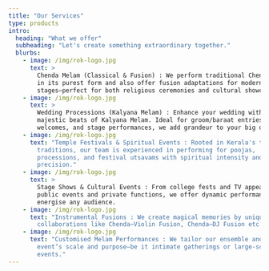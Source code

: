 ```yaml
---
title: "Our Services"
type: products
intro:
  heading: "What we offer"
  subheading: "Let's create something extraordinary together."
  blurbs:
    - image: /img/rok-logo.jpg
      text: >
        Chenda Melam (Classical & Fusion) : We perform traditional Chenda Melam
        in its purest form and also offer fusion adaptations for modern
        stages—perfect for both religious ceremonies and cultural showcases.
    - image: /img/rok-logo.jpg
      text: >
        Wedding Processions (Kalyana Melam) : Enhance your wedding with the
        majestic beats of Kalyana Melam. Ideal for groom/baraat entries, bride
        welcomes, and stage performances, we add grandeur to your big day.
    - image: /img/rok-logo.jpg
      text: "Temple Festivals & Spiritual Events : Rooted in Kerala's temple
        traditions, our team is experienced in performing for poojas,
        processions, and festival utsavams with spiritual intensity and
        precision."
    - image: /img/rok-logo.jpg
      text: >
        Stage Shows & Cultural Events : From college fests and TV appearances to
        public events and private functions, we offer dynamic performances that
        energise any audience.
    - image: /img/rok-logo.jpg
      text: "Instrumental Fusions : We create magical memories by unique
        collaborations like Chenda–Violin Fusion, Chenda–DJ Fusion etc."
    - image: /img/rok-logo.jpg
      text: "Customised Melam Performances : We tailor our ensemble and style to your
        event’s scale and purpose—be it intimate gatherings or large-scale
        events."
---
```

